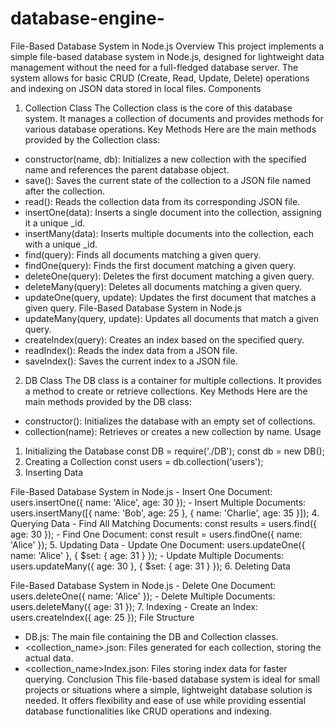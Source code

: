 # database-engine-
File-Based Database System in Node.js
Overview
This project implements a simple file-based database system in Node.js, designed for lightweight
data management without the need for a full-fledged database server. The system allows for basic
CRUD (Create, Read, Update, Delete) operations and indexing on JSON data stored in local files.
Components
1. Collection Class
The Collection class is the core of this database system. It manages a collection of documents and
provides methods for various database operations.
Key Methods
Here are the main methods provided by the Collection class:
- constructor(name, db): Initializes a new collection with the specified name and references the
parent database object.
- save(): Saves the current state of the collection to a JSON file named after the collection.
- read(): Reads the collection data from its corresponding JSON file.
- insertOne(data): Inserts a single document into the collection, assigning it a unique _id.
- insertMany(data): Inserts multiple documents into the collection, each with a unique _id.
- find(query): Finds all documents matching a given query.
- findOne(query): Finds the first document matching a given query.
- deleteOne(query): Deletes the first document matching a given query.
- deleteMany(query): Deletes all documents matching a given query.
- updateOne(query, update): Updates the first document that matches a given query.
File-Based Database System in Node.js
- updateMany(query, update): Updates all documents that match a given query.
- createIndex(query): Creates an index based on the specified query.
- readIndex(): Reads the index data from a JSON file.
- saveIndex(): Saves the current index to a JSON file.
2. DB Class
The DB class is a container for multiple collections. It provides a method to create or retrieve
collections.
Key Methods
Here are the main methods provided by the DB class:
- constructor(): Initializes the database with an empty set of collections.
- collection(name): Retrieves or creates a new collection by name.
Usage
1. Initializing the Database
       const DB = require('./DB');
       const db = new DB();
2. Creating a Collection
       const users = db.collection('users');
3. Inserting Data

File-Based Database System in Node.js
       - Insert One Document:
         users.insertOne({ name: 'Alice', age: 30 });
       - Insert Multiple Documents:
users.insertMany([{ name: 'Bob', age: 25 }, { name: 'Charlie',
age: 35 }]);
4. Querying Data
       - Find All Matching Documents:
         const results = users.find({ age: 30 });
       - Find One Document:
         const result = users.findOne({ name: 'Alice' });
5. Updating Data
       - Update One Document:
         users.updateOne({ name: 'Alice' }, { $set: { age: 31 } });
       - Update Multiple Documents:
         users.updateMany({ age: 30 }, { $set: { age: 31 } });
6. Deleting Data

File-Based Database System in Node.js
       - Delete One Document:
         users.deleteOne({ name: 'Alice' });
       - Delete Multiple Documents:
         users.deleteMany({ age: 31 });
7. Indexing
       - Create an Index:
         users.createIndex({ age: 25 });
File Structure
- DB.js: The main file containing the DB and Collection classes.
- <collection_name>.json: Files generated for each collection, storing the actual data.
- <collection_name>Index.json: Files storing index data for faster querying.
Conclusion
This file-based database system is ideal for small projects or situations where a simple, lightweight
database solution is needed. It offers flexibility and ease of use while providing essential database
functionalities like CRUD operations and indexing.
